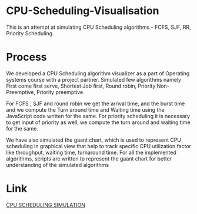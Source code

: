 # CPU-Scheduling-Visualisation

This is an attempt at simulating CPU Scheduling algorithms - FCFS, SJF, RR, Priority Scheduling.

# Process


We developed a CPU Scheduling algorithm visualizer as a part of Operating systems course with a project partner. Simulated few algorithms namely First come first serve, Shortest Job first, Round robin, Priority Non-Preemptive, Priority preemptive. 

For FCFS , SJF and round robin we get the arrival time, and the burst time and we compute the Turn around time and Waiting time using the JavaScript code written for the same. For priority scheduling it is necessary to get input of priority as well, we compute the turn around and waiting time for the same. 

We have also simulated the gaant chart, which is used to represent CPU scheduling in graphical view that help to track specific CPU utilization factor like throughput, waiting time, turnaround time. For all the implemented algorithms, scripts are written to represent the gaant chart for better understanding of the simulated algorithms

# Link 

[CPU SCHEDULING SIMULATION]()


